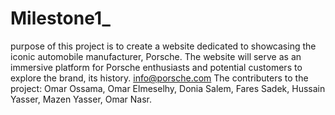 # Milestone1_
purpose of this project is to create a website dedicated to showcasing the iconic automobile manufacturer, Porsche.
The website will serve as an immersive platform for Porsche enthusiasts and potential
customers to explore the brand, its history.
info@porsche.com
The contributers to the project: Omar Ossama, Omar Elmeselhy, Donia Salem, Fares Sadek, Hussain Yasser, Mazen Yasser, Omar Nasr.
